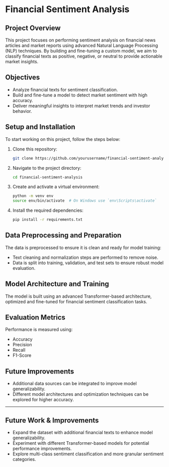 # Financial Sentiment Analysis

## Project Overview
This project focuses on performing sentiment analysis on financial news articles and market reports using advanced Natural Language Processing (NLP) techniques. By building and fine-tuning a custom model, we aim to classify financial texts as positive, negative, or neutral to provide actionable market insights.

## Objectives
- Analyze financial texts for sentiment classification.
- Build and fine-tune a model to detect market sentiment with high accuracy.
- Deliver meaningful insights to interpret market trends and investor behavior.

## Setup and Installation
To start working on this project, follow the steps below:

1. Clone this repository:
    ```bash
    git clone https://github.com/yourusername/financial-sentiment-analysis.git
    ```
2. Navigate to the project directory:
    ```bash
    cd financial-sentiment-analysis
    ```
3. Create and activate a virtual environment:
    ```bash
    python -m venv env
    source env/bin/activate  # On Windows use `env\Scripts\activate`
    ```
4. Install the required dependencies:
    ```bash
    pip install -r requirements.txt
    ```

## Data Preprocessing and Preparation
The data is preprocessed to ensure it is clean and ready for model training:
- Text cleaning and normalization steps are performed to remove noise.
- Data is split into training, validation, and test sets to ensure robust model evaluation.

## Model Architecture and Training
The model is built using an advanced Transformer-based architecture, optimized and fine-tuned for financial sentiment classification tasks.

## Evaluation Metrics
Performance is measured using:
- Accuracy
- Precision
- Recall
- F1-Score

## Future Improvements
- Additional data sources can be integrated to improve model generalizability.
- Different model architectures and optimization techniques can be explored for higher accuracy.

---
## Future Work & Improvements
- Expand the dataset with additional financial texts to enhance model generalizability.
- Experiment with different Transformer-based models for potential performance improvements.
- Explore multi-class sentiment classification and more granular sentiment categories.

